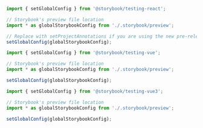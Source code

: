 ```js filename="setupFile.js" renderer="react" language="js"
import { setGlobalConfig } from '@storybook/testing-react';

// Storybook's preview file location
import * as globalStorybookConfig from './.storybook/preview';

// Replace with setProjectAnnotations if you are using the new pre-release version the addon
setGlobalConfig(globalStorybookConfig);
```

```js filename="setupFile.js" renderer="vue" language="js" tabTitle="2"
import { setGlobalConfig } from '@storybook/testing-vue';

// Storybook's preview file location
import * as globalStorybookConfig from './.storybook/preview';

setGlobalConfig(globalStorybookConfig);
```
```js filename="setupFile.js" renderer="vue" language="js" tabTitle="3"
import { setGlobalConfig } from '@storybook/testing-vue3';

// Storybook's preview file location
import * as globalStorybookConfig from './.storybook/preview';

setGlobalConfig(globalStorybookConfig);
```
